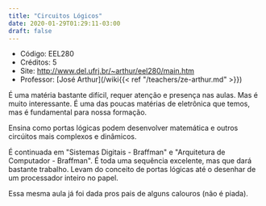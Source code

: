 ```yaml
---
title: "Circuitos Lógicos"
date: 2020-01-29T01:29:11-03:00
draft: false
---
```


- Código: EEL280
- Créditos: 5
- Site: http://www.del.ufrj.br/~arthur/eel280/main.htm
- Professor: [José Arthur](/wiki{{< ref "/teachers/ze-arthur.md" >}})

É uma matéria bastante difícil, requer atenção e presença nas aulas. Mas é muito interessante. É uma das poucas matérias de eletrônica que temos, mas é fundamental para nossa formação.

Ensina como portas lógicas podem desenvolver matemática e outros circúitos mais complexos e dinâmicos.

É continuada em "Sistemas Digitais - Braffman" e "Arquitetura de Computador - Braffman". É toda uma sequência excelente, mas que dará bastante trabalho. Levam do conceito de portas lógicas até o desenhar de um processador inteiro no papel.

Essa mesma aula já foi dada pros pais de alguns calouros (não é piada).
